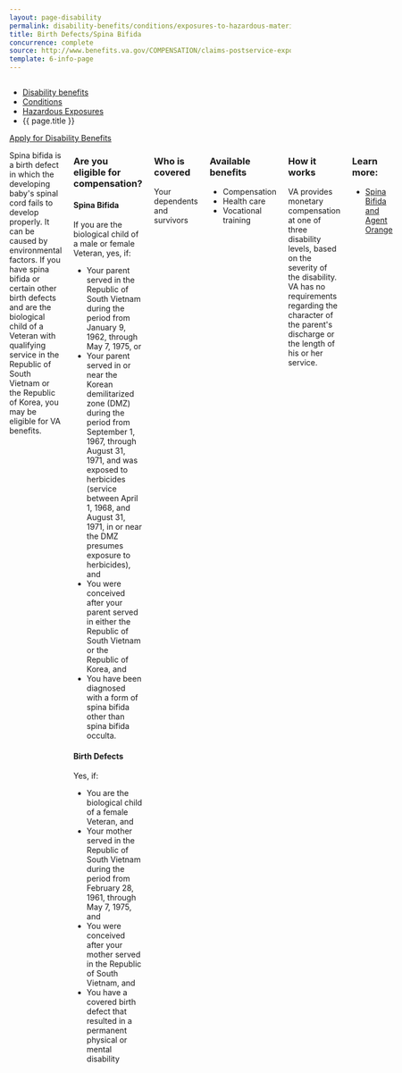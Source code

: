 ```yaml
---
layout: page-disability
permalink: disability-benefits/conditions/exposures-to-hazardous-materials/birth-defects/index.html
title: Birth Defects/Spina Bifida
concurrence: complete
source: http://www.benefits.va.gov/COMPENSATION/claims-postservice-exposures-asbestos.asp
template: 6-info-page
---
```


<div class="splash" markdown="0">
<div class="row" markdown="0">
<div class="small-12 columns" markdown="0">

<ul class="breadcrumbs" role="menubar" aria-label="Primary">
<li class="parent"><a href="{{ site.url }}/disability-benefits/">Disability benefits</a></li>
<li class="parent"><a href="{{ site.url }}/disability-benefits/conditions/">Conditions</a></li>
<li class="parent"><a href="{{ site.url }}/disability-benefits/conditions/exposures-to-hazardous-materials/">Hazardous Exposures</a></li>
<li class="active">{{ page.title }}</li>
</ul>

</div>
</div>
</div>

<div class="main" role="main" markdown="0">

<div class="action-bar">
  <div class="row">
    <div class="small-12 columns">
      <a class="usa-button-primary" href="{{ site.url}}/disability-benefits/get/">Apply for Disability Benefits</a>
    </div>
  </div>  
</div>

<div class="section one" markdown="0">
<div class="primary" markdown="0">
<div class="row" markdown="0">
<div class="small-12 columns">

<div markdown="1">

Spina bifida is a birth defect in which the developing baby's spinal cord fails to develop properly. It can be caused by environmental factors. If you have spina bifida or certain other birth defects and are the biological child of a Veteran with qualifying service in the Republic of South Vietnam or the Republic of Korea, you may be eligible for VA benefits.

</div>

<div class="call-out" markdown="1">

### Are you eligible for compensation?

#### Spina Bifida

If you are the biological child of a male or female Veteran, yes, if:

- Your parent served in the Republic of South Vietnam during the period from January 9, 1962, through May 7, 1975, or
- Your parent served in or near the Korean demilitarized zone (DMZ) during the period from September 1, 1967, through August 31, 1971, and was exposed to herbicides (service between April 1, 1968, and August 31, 1971, in or near the DMZ presumes exposure to herbicides), and
- You were conceived after your parent served in either the Republic of South Vietnam or the Republic of Korea, and
- You have been diagnosed with a form of spina bifida other than spina bifida occulta.

#### Birth Defects

Yes, if:

- You are the biological child of a female Veteran, and
- Your mother served in the Republic of South Vietnam during the period from February 28, 1961, through May 7, 1975, and
- You were conceived after your mother served in the Republic of South Vietnam, and
- You have a covered birth defect that resulted in a permanent physical or mental disability

</div>

<div class="call-out" markdown="1">

### Who is covered

Your dependents and survivors

</div>

<div class="call-out" markdown="1">

### Available benefits

-	Compensation
-	Health care
-	Vocational training

</div>

<div class="call-out" markdown="1">

### How it works  

VA provides monetary compensation at one of three disability levels, based on the severity of the disability. VA has no requirements regarding the character of the parent's discharge or the length of his or her service.

</div>

<div class="call-out" markdown="1">

### Learn more:
-  [Spina Bifida and Agent Orange]( http://www.publichealth.va.gov/exposures/agentorange/birth-defects/spina-bifida.asp)

</div>

</div>
</div>
</div>
</div>
